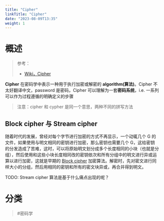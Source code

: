 ```yaml
---
title: "Cipher"
linkTitle: "Cipher"
date: "2023-08-09T13:35"
weight: 1
---
```


# 概述

> 参考：
>
> - [Wiki，Cipher](https://en.wikipedia.org/wiki/Cipher)

**Cipher** 在密码学中表示一种用于执行加密或解密的 **algorithm(算法)**。Cipher 不太好翻译中文，password 是密码，Cipher 可以理解为一套**密码系统**，i.e. 一系列可以作为过程遵循的明确定义的步骤

> 注意：cipher 和 cypher 是同一个意思，两种不同的拼写方法

## Block cipher 与 Stream cipher

随着时代的发展，曾经对每个字节进行加密的方式不再显示，一个动辄几个 G 的文件，如果使用与明文相同的密钥进行加密，那么密钥也需要几个 G，这给密钥的分发造成了苦难，这时，可以将原始明文划分成多个长度相同的小块（也就是分组），然后使用和这些小块长度相同改的密钥依次和所有分组中的明文进行异或运算以进行加密，这就是早期的 [Block cipher](/docs/7.信息安全/Cryptography/Cipher/Block%20cipher.md) 加密算法。解密时，先对密文进行同样大小的分组，然后用相同的密钥和所有的密文块异或，再合并得到明文。

TODO: Stream cipher 算法是基于什么痛点出现的呢？

# 分类

> #密码学
